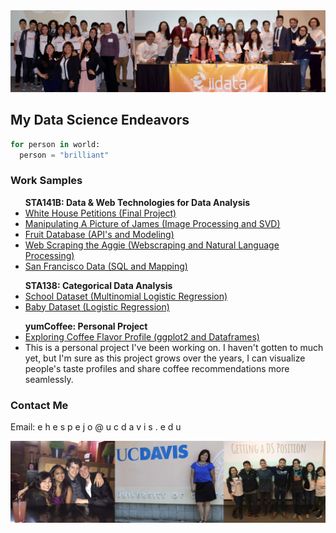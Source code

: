 <img src="images/iidata_banner.jpg">

## My Data Science Endeavors

```python
for person in world:
  person = "brilliant"
```

### Work Samples

<ul>
<b>STA141B: Data & Web Technologies for Data Analysis</b>
<li><a href="project141b" title="Final Project">White House Petitions (Final Project)</a></li>
<li><a href="assignments/141b_assignment2.html" title="Image Processing and SVD">Manipulating A Picture of James (Image Processing and SVD)</a></li>
<li><a href="assignments/141b_assignment4.html" title="Fruit Database">Fruit Database (API's and Modeling)</a></li>
<li><a href="assignments/141b_assignment5.html" title="Web Scraping the Aggie">Web Scraping the Aggie (Webscraping and Natural Language Processing)</a></li>
<li><a href="assignments/141b_assignment6.html" title="Exploring San Francisco Data">San Francisco Data (SQL and Mapping)</a></li>
</ul>

<ul>
<b>STA138: Categorical Data Analysis</b>
<li><a href="assignments/138_project3_1.html" title="Multinomial Logistic Regression">School Dataset (Multinomial Logistic Regression)</a></li>
<li><a href="assignments/138_project3_2.html" title="Logistic Regression">Baby Dataset (Logistic Regression)</a></li>
</ul>

<ul>
<b>yumCoffee: Personal Project</b>
<li><a href="assignments/coffee.html">Exploring Coffee Flavor Profile (ggplot2 and Dataframes)</a></li>
<li>This is a personal project I've been working on. I haven't gotten to much yet, but I'm sure as this project grows over the years, I can visualize people's taste profiles and share coffee recommendations more seamlessly.</li>
</ul>

### Contact Me
Email: e h e s p e j o @ u c d a v i s . e d u

<img src="images/banner2.jpg">
